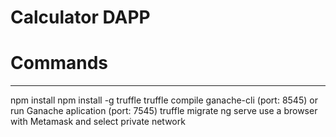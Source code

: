 # Calculator DAPP

# Commands
-------------------
npm install
npm install -g truffle
truffle compile
ganache-cli (port: 8545) or run Ganache aplication (port: 7545)
truffle migrate
ng serve
use a browser with Metamask and select private network



